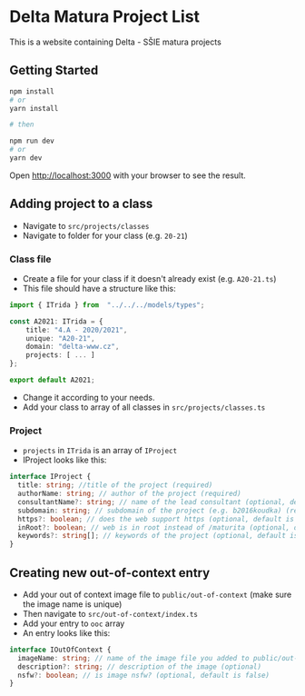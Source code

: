 # Delta Matura Project List

This is a website containing Delta - SŠIE matura projects

## Getting Started

```bash
npm install
# or
yarn install

# then

npm run dev
# or
yarn dev
```

Open [http://localhost:3000](http://localhost:3000) with your browser to see the result.

## Adding project to a class

- Navigate to `src/projects/classes`
- Navigate to folder for your class (e.g. `20-21`)

### Class file

- Create a file for your class if it doesn't already exist (e.g. `A20-21.ts`)
- This file should have a structure like this:

```ts
import { ITrida } from  "../../../models/types";

const A2021: ITrida = {
	title: "4.A - 2020/2021",
	unique: "A20-21",
	domain: "delta-www.cz",
	projects: [ ... ]
};

export default A2021;

```

- Change it according to your needs.
- Add your class to array of all classes in `src/projects/classes.ts`

### Project

- `projects` in `ITrida` is an array of `IProject`
- IProject looks like this:

```ts
interface IProject {
  title: string; //title of the project (required)
  authorName: string; // author of the project (required)
  consultantName?: string; // name of the lead consultant (optional, default is "")
  subdomain: string; // subdomain of the project (e.g. b2016koudka) (required)
  https?: boolean; // does the web support https (optional, default is false)
  inRoot?: boolean; // web is in root instead of /maturita (optional, default is false)
  keywords?: string[]; // keywords of the project (optional, default is []) - helps to find the project by keywords
}
```

## Creating new out-of-context entry

- Add your out of context image file to `public/out-of-context` (make sure the image name is unique)
- Then navigate to `src/out-of-context/index.ts`
- Add your entry to `ooc` array
- An entry looks like this:

```ts
interface IOutOfContext {
  imageName: string; // name of the image file you added to public/out-of-context (e.g. lol1.png) (required)
  description?: string; // description of the image (optional)
  nsfw?: boolean; // is image nsfw? (optional, default is false)
}
```
